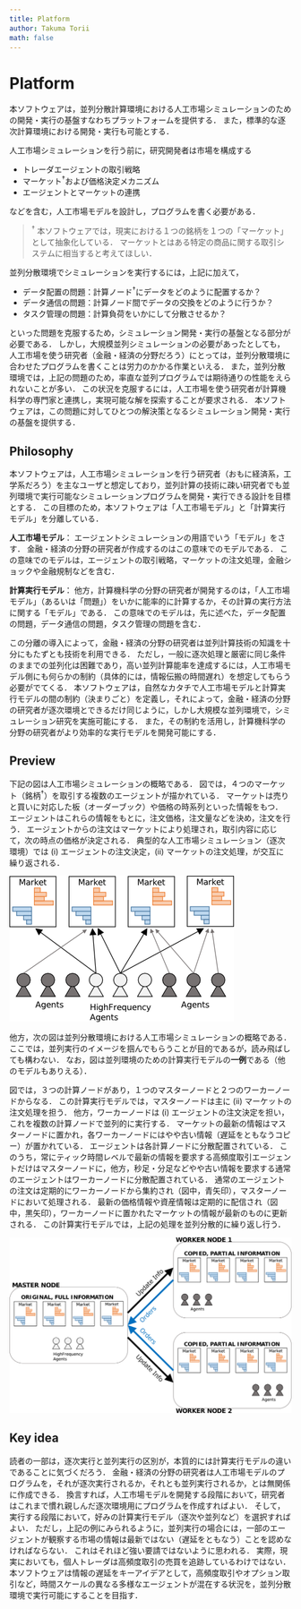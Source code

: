 ```yaml
---
title: Platform
author: Takuma Torii
math: false
---
```


# Platform

本ソフトウェアは，並列分散計算環境における人工市場シミュレーションのための開発・実行の基盤すなわちプラットフォームを提供する．
また，標準的な逐次計算環境における開発・実行も可能とする．

人工市場シミュレーションを行う前に，研究開発者は市場を構成する

  * トレーダエージェントの取引戦略
  * マーケット<sup>†</sup>および価格決定メカニズム
  * エージェントとマーケットの連携

などを含む，人工市場モデルを設計し，プログラムを書く必要がある．

> <sup>†</sup> 本ソフトウェアでは，現実における１つの銘柄を１つの「マーケット」として抽象化している．
> マーケットとはある特定の商品に関する取引システムに相当すると考えてほしい．

並列分散環境でシミュレーションを実行するには，上記に加えて，

  * データ配置の問題：計算ノード<sup>†</sup>にデータをどのように配置するか？
  * データ通信の問題：計算ノード間でデータの交換をどのように行うか？
  * タスク管理の問題：計算負荷をいかにして分散させるか？

といった問題を克服するため，シミュレーション開発・実行の基盤となる部分が必要である．
しかし，大規模並列シミュレーションの必要があったとしても，人工市場を使う研究者（金融・経済の分野だろう）にとっては，並列分散環境に合わせたプログラムを書くことは労力のかかる作業といえる．
また，並列分散環境では，上記の問題のため，率直な並列プログラムでは期待通りの性能をえられないことが多い．
この状況を克服するには，人工市場を使う研究者が計算機科学の専門家と連携し，実現可能な解を探索することが要求される．
本ソフトウェアは，この問題に対してひとつの解決策となるシミュレーション開発・実行の基盤を提供する．

<!--
> **要修正**
> <sup>†</sup> 計算ノードとは１つの CPU だと考えてほしい．
> 現代では，１つの CPU は複数のコアからなる（デュアルコア，クアッドコア）．
> そして，各コアは複数のスレッドをもつ．
> たとえば，クアッドコア（4 コア） × 2 スレッドの CPU ならば，最大 8 個のプロセスを並列実行できる．
> したがって，１つの計算ノードでも**並列実行**は可能である．
> これに対して，複数の計算ノードをインターネットを介して接続し，連携させてある特定のプログラムを実行することがある．
> この場合，複数の計算ノードで，必要なデータを「配置」したり，計算結果を「通信」することが必要となる．
> これを**並列分散実行**という．
> 本記事では，並列分散実行を区別せず，たんに並列実行ということもある．
-->


## Philosophy

本ソフトウェアは，人工市場シミュレーションを行う研究者（おもに経済系，工学系だろう）を主なユーザと想定しており，並列計算の技術に疎い研究者でも並列環境で実行可能なシミュレーションプログラムを開発・実行できる設計を目標とする．
この目標のため，本ソフトウェアは「人工市場モデル」と「計算実行モデル」を分離している．

**人工市場モデル**：
エージェントシミュレーションの用語でいう「モデル」をさす．
金融・経済の分野の研究者が作成するのはこの意味でのモデルである．
この意味でのモデルは，エージェントの取引戦略，マーケットの注文処理，金融ショックや金融規制などを含む．

**計算実行モデル**：
他方，計算機科学の分野の研究者が開発するのは，「人工市場モデル」（あるいは「問題」）をいかに能率的に計算するか，その計算の実行方法に関する「モデル」である．
この意味でのモデルは，先に述べた，データ配置の問題，データ通信の問題，タスク管理の問題を含む．

この分離の導入によって，金融・経済の分野の研究者は並列計算技術の知識を十分にもたずとも技術を利用できる．
ただし，一般に逐次処理と厳密に同じ条件のままでの並列化は困難であり，高い並列計算能率を達成するには，人工市場モデル側にも何らかの制約（具体的には，情報伝搬の時間遅れ）を想定してもらう必要がでてくる．
本ソフトウェアは，自然なカタチで人工市場モデルと計算実行モデルの間の制約（決まりごと）を定義し，それによって，金融・経済の分野の研究者が逐次環境とできるだけ同じように，しかし大規模な並列環境で，シミュレーション研究を実施可能にする．
また，その制約を活用し，計算機科学の分野の研究者がより効率的な実行モデルを開発可能にする．


## Preview

下記の図は人工市場シミュレーションの概略である．
図では，４つのマーケット（銘柄<sup>†</sup>）を取引する複数のエージェントが描かれている．
マーケットは売りと買いに対応した板（オーダーブック）や価格の時系列といった情報をもつ．
エージェントはこれらの情報をもとに，注文価格，注文量などを決め，注文を行う．
エージェントからの注文はマーケットにより処理され，取引内容に応じて，次の時点の価格が決定される．
典型的な人工市場シミュレーション（逐次環境）では (i) エージェントの注文決定，(ii) マーケットの注文処理，が交互に繰り返される．

![tiny](/img/serial-view.png)


他方，次の図は並列分散環境における人工市場シミュレーションの概略である．
ここでは，並列実行のイメージを掴んでもらうことが目的であるが，読み飛ばしても構わない．
なお，図は並列環境のための計算実行モデルの**一例**である（他のモデルもありえる）．

図では，３つの計算ノードがあり，１つのマスターノードと２つのワーカーノードからなる．
この計算実行モデルでは，マスターノードは主に (ii) マーケットの注文処理を担う．
他方，ワーカーノードは (i) エージェントの注文決定を担い，これを複数の計算ノードで並列的に実行する．
マーケットの最新の情報はマスターノードに置かれ，各ワーカーノードにはやや古い情報（遅延をともなうコピー）が置かれている．
エージェントは各計算ノードに分散配置されている．
このうち，常にティック時間レベルで最新の情報を要求する高頻度取引エージェントだけはマスターノードに，他方，秒足・分足などやや古い情報を要求する通常のエージェントはワーカーノードに分散配置されている．
通常のエージェントの注文は定期的にワーカーノードから集約され（図中，青矢印），マスターノードにおいて処理される．
最新の価格情報や資産情報は定期的に配信され（図中，黒矢印），ワーカーノードに置かれたマーケットの情報が最新のものに更新される．
この計算実行モデルでは，上記の処理を並列分散的に繰り返し行う．

![large](/img/parallel-view.png)


## Key idea

読者の一部は，逐次実行と並列実行の区別が，本質的には計算実行モデルの違いであることに気づくだろう．
金融・経済の分野の研究者は人工市場モデルのプログラムを，それが逐次実行されるか，それとも並列実行されるか，とは無関係に作成できる．
換言すれば，人工市場モデルを開発する段階において，研究者はこれまで慣れ親しんだ逐次環境用にプログラムを作成すればよい．
そして，実行する段階において，好みの計算実行モデル（逐次や並列など）を選択すればよい．
ただし，上記の例にみられるように，並列実行の場合には，一部のエージェントが観察する市場の情報は最新ではない（遅延をともなう）ことを認めなければならない．
これはそれほど強い要請ではないように思われる．
実際，現実においても，個人トレーダは高頻度取引の売買を追跡しているわけではない．
本ソフトウェアは情報の遅延をキーアイデアとして，高頻度取引やオプション取引など，時間スケールの異なる多様なエージェントが混在する状況を，並列分散環境で実行可能にすることを目指す．

